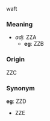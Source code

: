 waft
### Meaning
+ _adj_: ZZA
    + __eg__: ZZB

### Origin

ZZC

### Synonym

__eg__: ZZD

+ ZZE


